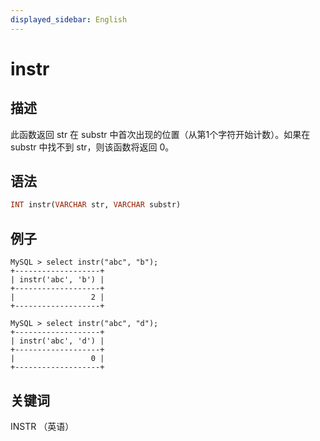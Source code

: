 ```yaml
---
displayed_sidebar: English
---
```


# instr

## 描述

此函数返回 str 在 substr 中首次出现的位置（从第1个字符开始计数）。如果在 substr 中找不到 str，则该函数将返回 0。

## 语法

```Haskell
INT instr(VARCHAR str, VARCHAR substr)
```

## 例子

```Plain Text
MySQL > select instr("abc", "b");
+-------------------+
| instr('abc', 'b') |
+-------------------+
|                 2 |
+-------------------+

MySQL > select instr("abc", "d");
+-------------------+
| instr('abc', 'd') |
+-------------------+
|                 0 |
+-------------------+
```

## 关键词

INSTR （英语）
